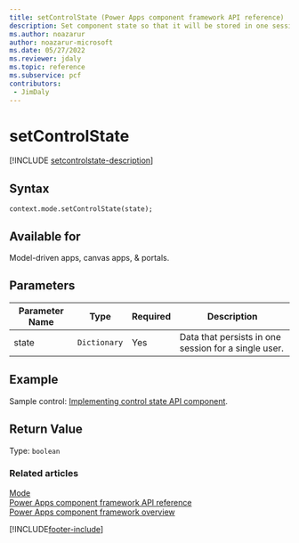```yaml
---
title: setControlState (Power Apps component framework API reference) | Microsoft Docs
description: Set component state so that it will be stored in one session.
ms.author: noazarur
author: noazarur-microsoft
ms.date: 05/27/2022
ms.reviewer: jdaly
ms.topic: reference
ms.subservice: pcf
contributors:
 - JimDaly
---
```


# setControlState

[!INCLUDE [setcontrolstate-description](includes/setcontrolstate-description.md)]

## Syntax

`context.mode.setControlState(state);`

## Available for

Model-driven apps, canvas apps, & portals.

## Parameters

| Parameter Name | Type         | Required | Description                                          |
| -------------- | ------------ | -------- | ---------------------------------------------------- |
| state          | `Dictionary` | Yes      | Data that persists in one session for a single user. |

## Example

Sample control: [Implementing control state API component](../../sample-controls/control-state-api.md).

## Return Value

Type: `boolean`

### Related articles

[Mode](../mode.md)<br/>
[Power Apps component framework API reference](../../reference/index.md)<br/>
[Power Apps component framework overview](../../overview.md)

[!INCLUDE[footer-include](../../../../includes/footer-banner.md)]
